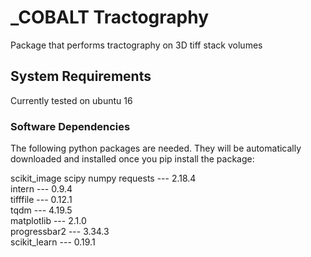 # _COBALT Tractography
Package that performs tractography on 3D tiff stack volumes

## System Requirements
Currently tested on ubuntu 16

### Software Dependencies
The following python packages are needed. They will be automatically downloaded and installed once you pip install the package:

scikit_image
scipy 
numpy 
requests --- 2.18.4<br/>
intern --- 0.9.4<br/>
tifffile --- 0.12.1<br/>
tqdm --- 4.19.5<br/>
matplotlib --- 2.1.0<br/>
progressbar2 --- 3.34.3<br/>
scikit_learn --- 0.19.1<br/>
